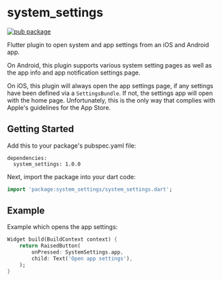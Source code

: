 # system_settings

[![pub package](https://img.shields.io/pub/v/system_settings.svg)](https://pub.dev/packages/system_settings)

Flutter plugin to open system and app settings from an iOS and Android app.

On Android, this plugin supports various system setting pages as well as the app info and app notification settings page.

On iOS, this plugin will always open the app settings page, if any settings have been defined via a `SettingsBundle`. If not, the settings app will open with the home page. Unfortunately, this is the only way that complies with Apple's guidelines for the App Store.

## Getting Started

Add this to your package's pubspec.yaml file:

```
dependencies:
  system_settings: 1.0.0
```

Next, import the package into your dart code:

```dart
import 'package:system_settings/system_settings.dart';
```

## Example

Example which opens the app settings:

```dart
Widget build(BuildContext context) {
    return RaisedButton(
        onPressed: SystemSettings.app,
        child: Text('Open app settings'),
    );
}
```

